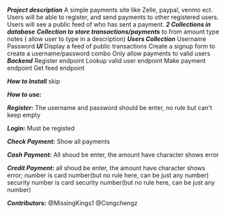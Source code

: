 ***Project description***
A simple payments site like Zelle, paypal, venmo ect. Users will be able to register, and send payments to other registered users. Users will see a public feed of who has sent a payment.
***2 Collections in database***
***Collection to store transactions/payments***
to
from
amount
type
notes ( allow user to type in a description)
***Users Collection***
Username
Password
***UI***
Display a feed of public transactions
Create a signup form to create a username/password combo
Only allow payments to valid users
***Backend***
Register endpoint
Lookup valid user endpoint
Make payment endpoint
Get feed endpoint

***How to Install***
skip

***How to use:***

***Register:***
    The username and password should be enter, no rule but can't keep empty
    
***Login:***
    Must be registed
    
***Check Payment:***
    Show all payments
    
***Cash Payment:***
    All shoud be enter, the amount have character shows error
    
***Credit Payment:***
    all shoud be enter, the amount have character shows error;
    number is card number(but no rule here, can be just any number)
    security number is card security number(but no rule here, can be just any number)
    
***Contributors:***
@MissingKings1
@Congchengz
